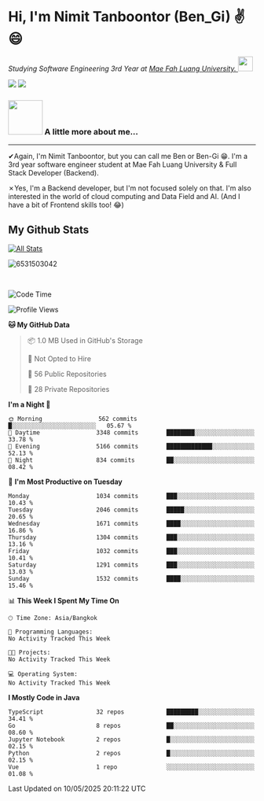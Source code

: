 # Hi, I'm Nimit Tanboontor (Ben_Gi) ✌😄
<p><em>Studying Software Engineering 3rd Year at <a href="https://en.mfu.ac.th/home.html"> Mae Fah Luang University.
</a><img src="https://media.giphy.com/media/WUlplcMpOCEmTGBtBW/giphy.gif" width="30"> </em></p>


[![](https://img.shields.io/badge/linkedin-%230077B5.svg?style=for-the-badge&logo=linkedin)]([https://www.linkedin.com/in/thanaphoom-babparn/](https://www.linkedin.com/in/nimit-tanbooutor-798139246/))
[![](https://img.shields.io/badge/Medium-12100E?style=for-the-badge&logo=medium&logoColor=white)](https://medium.com/@nimittanbooutor)

### <img src="https://media.giphy.com/media/VgCDAzcKvsR6OM0uWg/giphy.gif" width="70"> A little more about me...  

<hr> <!-- Horizontal line -->

&#10004;Again, I'm Nimit Tanboontor, but you can call me Ben or Ben-Gi 😁. I'm a 3rd year software engineer student at Mae Fah Luang University & Full Stack Developer (Backend).

&#10007;Yes, I'm a Backend developer, but I'm not focused solely on that. I'm also interested in the world of cloud computing and Data Field and AI. (And I have a bit of Frontend skills too! 😂)


## My Github Stats

[![All Stats](https://github-readme-stats.vercel.app/api?username=6531503042&show_icons=true&theme=algolia)](https://github.com/6531503042)

<p><img align="center" src="https://github-readme-streak-stats.herokuapp.com/?user=6531503042&" alt="6531503042" /></p>

<br />


<!--START_SECTION:waka-->
![Code Time](http://img.shields.io/badge/Code%20Time-525%20hrs%2038%20mins-blue)

![Profile Views](http://img.shields.io/badge/Profile%20Views-0-blue)

**🐱 My GitHub Data** 

> 📦 1.0 MB Used in GitHub's Storage 
 > 
> 🚫 Not Opted to Hire
 > 
> 📜 56 Public Repositories 
 > 
> 🔑 28 Private Repositories 
 > 
**I'm a Night 🦉** 

```text
🌞 Morning                562 commits         █░░░░░░░░░░░░░░░░░░░░░░░░   05.67 % 
🌆 Daytime                3348 commits        ████████░░░░░░░░░░░░░░░░░   33.78 % 
🌃 Evening                5166 commits        █████████████░░░░░░░░░░░░   52.13 % 
🌙 Night                  834 commits         ██░░░░░░░░░░░░░░░░░░░░░░░   08.42 % 
```
📅 **I'm Most Productive on Tuesday** 

```text
Monday                   1034 commits        ███░░░░░░░░░░░░░░░░░░░░░░   10.43 % 
Tuesday                  2046 commits        █████░░░░░░░░░░░░░░░░░░░░   20.65 % 
Wednesday                1671 commits        ████░░░░░░░░░░░░░░░░░░░░░   16.86 % 
Thursday                 1304 commits        ███░░░░░░░░░░░░░░░░░░░░░░   13.16 % 
Friday                   1032 commits        ███░░░░░░░░░░░░░░░░░░░░░░   10.41 % 
Saturday                 1291 commits        ███░░░░░░░░░░░░░░░░░░░░░░   13.03 % 
Sunday                   1532 commits        ████░░░░░░░░░░░░░░░░░░░░░   15.46 % 
```


📊 **This Week I Spent My Time On** 

```text
🕑︎ Time Zone: Asia/Bangkok

💬 Programming Languages: 
No Activity Tracked This Week

🐱‍💻 Projects: 
No Activity Tracked This Week

💻 Operating System: 
No Activity Tracked This Week
```

**I Mostly Code in Java** 

```text
TypeScript               32 repos            █████████░░░░░░░░░░░░░░░░   34.41 % 
Go                       8 repos             ██░░░░░░░░░░░░░░░░░░░░░░░   08.60 % 
Jupyter Notebook         2 repos             █░░░░░░░░░░░░░░░░░░░░░░░░   02.15 % 
Python                   2 repos             █░░░░░░░░░░░░░░░░░░░░░░░░   02.15 % 
Vue                      1 repo              ░░░░░░░░░░░░░░░░░░░░░░░░░   01.08 % 
```




 Last Updated on 10/05/2025 20:11:22 UTC
<!--END_SECTION:waka-->
